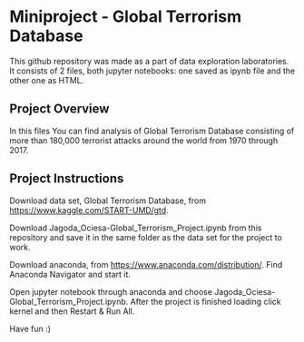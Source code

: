 # Miniproject - Global Terrorism Database
This github repository was made as a part of data exploration laboratories. It consists of 2 files, both jupyter notebooks: one saved as ipynb file and the other one as HTML.

## Project Overview
In this files You can find analysis of Global Terrorism Database consisting of more than 180,000 terrorist attacks around the world from 1970 through 2017.

## Project Instructions
Download data set, Global Terrorism Database, from https://www.kaggle.com/START-UMD/gtd.

Download Jagoda_Ociesa-Global_Terrorism_Project.ipynb from this repository and save it in the same folder as the data set for the project to work.

Download anaconda, from https://www.anaconda.com/distribution/. Find Anaconda Navigator and start it.

Open jupyter notebook through anaconda and choose Jagoda_Ociesa-Global_Terrorism_Project.ipynb. After the project is finished loading click kernel and then Restart & Run All.


Have fun :)
